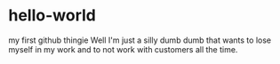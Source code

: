# hello-world
my first github thingie
Well I'm just a silly dumb dumb that wants to lose myself in my work and to not work with customers all the time.
